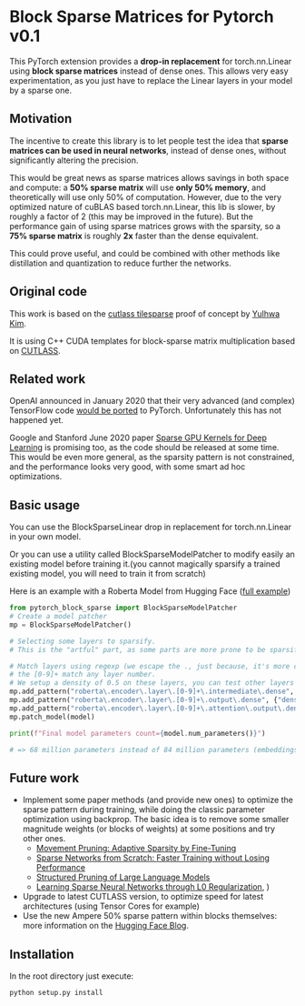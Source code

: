 # Block Sparse Matrices for Pytorch v0.1

This PyTorch extension provides a **drop-in replacement** for torch.nn.Linear using **block sparse matrices** instead of dense ones.
This allows very easy experimentation, as you just have to replace the Linear layers in your model by a sparse one.

## Motivation
The incentive to create this library is to let people test the idea that **sparse matrices can be used in neural networks**, instead of dense ones, without significantly altering the precision.  
 
This would be great news as sparse matrices allows savings in both space and compute: a **50% sparse matrix** will use **only 50% memory**, and theoretically will use only 50% of computation.
However, due to the very optimized nature of cuBLAS based torch.nn.Linear, this lib is slower, by roughly a factor of 2 (this may be improved in the future).
But the performance gain of using sparse matrices grows with the sparsity, so a **75% sparse matrix** is roughly **2x** faster than the dense equivalent.

This could prove useful, and could be combined with other methods like distillation and quantization to reduce further the networks.  

## Original code
This work is based on the [cutlass tilesparse](https://github.com/YulhwaKim/cutlass_tilesparse) proof of concept by [Yulhwa Kim](https://github.com/YulhwaKim).

It is using C++ CUDA templates for block-sparse matrix multiplication based on [CUTLASS](https://developer.nvidia.com/blog/cutlass-linear-algebra-cuda/).

## Related work
OpenAI announced in January 2020 that their very advanced (and complex) TensorFlow code [would be ported](https://openai.com/blog/openai-pytorch/) to PyTorch.
Unfortunately this has not happened yet.

Google and Stanford June 2020 paper [Sparse GPU Kernels for Deep Learning](https://arxiv.org/abs/2006.10901) is promising too, as the code should be released at some time.
This would be even more general, as the sparsity pattern is not constrained, and the performance looks very good, with some smart ad hoc optimizations.

## Basic usage
You can use the BlockSparseLinear drop in replacement for torch.nn.Linear in your own model.

Or you can use a utility called BlockSparseModelPatcher to modify easily an existing model before training it.(you cannot magically sparsify a trained existing model, you will need to train it from scratch)

Here is an example with a Roberta Model from Hugging Face ([full example](docs/notebooks/ModelSparsification.ipynb))

```python
from pytorch_block_sparse import BlockSparseModelPatcher
# Create a model patcher
mp = BlockSparseModelPatcher()

# Selecting some layers to sparsify.
# This is the "artful" part, as some parts are more prone to be sparsified, other may impact model precision too much.

# Match layers using regexp (we escape the ., just because, it's more correct, but it does not change anything here)
# the [0-9]+ match any layer number.
# We setup a density of 0.5 on these layers, you can test other layers / densities .
mp.add_pattern("roberta\.encoder\.layer\.[0-9]+\.intermediate\.dense", {"density":0.5})
mp.add_pattern("roberta\.encoder\.layer\.[0-9]+\.output\.dense", {"density":0.5})
mp.add_pattern("roberta\.encoder\.layer\.[0-9]+\.attention\.output\.dense", {"density":0.5})
mp.patch_model(model)

print(f"Final model parameters count={model.num_parameters()}")

# => 68 million parameters instead of 84 million parameters (embeddings are taking a lof space in Roberta)
```

## Future work
- Implement some paper methods (and provide new ones) to optimize the sparse pattern during training, while doing the classic parameter optimization using backprop. The basic idea is to remove some smaller magnitude weights (or blocks of weights) at some positions and try other ones.
  - [Movement Pruning: Adaptive Sparsity by Fine-Tuning](https://arxiv.org/abs/2005.07683)
  - [Sparse Networks from Scratch: Faster Training without Losing Performance](https://arxiv.org/abs/1907.04840)
  - [Structured Pruning of Large Language Models](https://arxiv.org/abs/1910.04732)
  - [Learning Sparse Neural Networks through L0 Regularization](https://arxiv.org/abs/1712.01312), )
- Upgrade to latest CUTLASS version, to optimize speed for latest architectures (using Tensor Cores for example)
- Use the new Ampere 50% sparse pattern within blocks themselves: more information on the [Hugging Face Blog](https://medium.com/huggingface/sparse-neural-networks-2-n-gpu-performance-b8bc9ce950fc).

## Installation
In the root directory just execute: 
```
python setup.py install 
```
